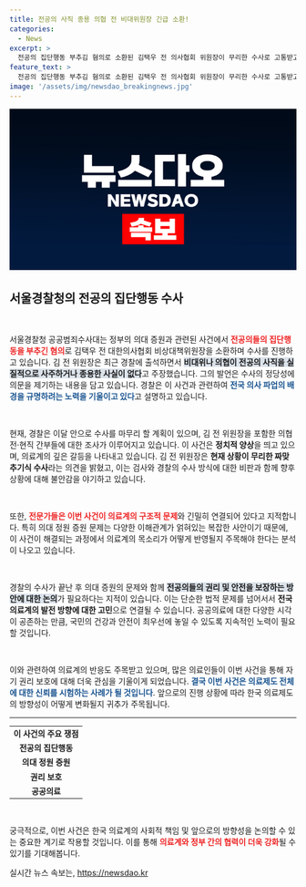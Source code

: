 ```yaml
---
title: 전공의 사직 종용 의협 전 비대위원장 긴급 소환!
categories:
  - News
excerpt: >
  전공의 집단행동 부추김 혐의로 소환된 김택우 전 의사협회 위원장이 무리한 수사로 고통받고 있다고 주장했습니다. 경찰 수사는 이달 내 마무리될 예정! 클릭하고 더 많은 내용을 확인해보세요.
feature_text: >
  전공의 집단행동 부추김 혐의로 소환된 김택우 전 의사협회 위원장이 무리한 수사로 고통받고 있다고 주장했습니다. 경찰 수사는 이달 내 마무리될 예정! 클릭하고 더 많은 내용을 확인해보세요.
image: '/assets/img/newsdao_breakingnews.jpg'
---
```


<p><img src="/assets/img/newsdao_breakingnews.jpg" alt="implanttips 속보" /></p>

<h2 data-ke-size="size26">서울경찰청의 전공의 집단행동 수사</h2>

<p data-ke-size="size16">&nbsp;</p>

<p>서울경찰청 공공범죄수사대는 정부의 의대 증원과 관련된 사건에서 <b><span style="color: #ee2323;">전공의들의 집단행동을 부추긴 혐의</span></b>로 김택우 전 대한의사협회 비상대책위원장을 소환하며 수사를 진행하고 있습니다. 김 전 위원장은 최근 경찰에 출석하면서 <b><span style="background-color: #21538527;">비대위나 의협이 전공의 사직을 실질적으로 사주하거나 종용한 사실이 없다</span></b>고 주장했습니다. 그의 발언은 수사의 정당성에 의문을 제기하는 내용을 담고 있습니다. 경찰은 이 사건과 관련하여 <b><span style="color: #1a5490;">전국 의사 파업의 배경을 규명하려는 노력을 기울이고 있다</span></b>고 설명하고 있습니다.</p>

<p data-ke-size="size16">&nbsp;</p>

<p>현재, 경찰은 이달 안으로 수사를 마무리 할 계획이 있으며, 김 전 위원장을 포함한 의협 전·현직 간부들에 대한 조사가 이루어지고 있습니다. 이 사건은 <b>정치적 양상</b>을 띄고 있으며, 의료계의 깊은 갈등을 나타내고 있습니다. 김 전 위원장은 <b>현재 상황이 무리한 짜맞추기식 수사</b>라는 의견을 밝혔고, 이는 검사와 경찰의 수사 방식에 대한 비판과 함께 향후 상황에 대해 불안감을 야기하고 있습니다. </p>

<p data-ke-size="size16">&nbsp;</p>

<p>또한, <b><span style="color: #ee2323;">전문가들은 이번 사건이 의료계의 구조적 문제</span></b>와 긴밀히 연결되어 있다고 지적합니다. 특히 의대 정원 증원 문제는 다양한 이해관계가 얽혀있는 복잡한 사안이기 때문에, 이 사건이 해결되는 과정에서 의료계의 목소리가 어떻게 반영될지 주목해야 한다는 분석이 나오고 있습니다.</p>

<p data-ke-size="size16">&nbsp;</p>

<p>경찰의 수사가 끝난 후 의대 증원의 문제와 함께 <b><span style="background-color: #21538527;">전공의들의 권리 및 안전을 보장하는 방안에 대한 논의</span></b>가 필요하다는 지적이 있습니다. 이는 단순한 법적 문제를 넘어서서 <b>전국 의료계의 발전 방향에 대한 고민</b>으로 연결될 수 있습니다. 공공의료에 대한 다양한 시각이 공존하는 만큼, 국민의 건강과 안전이 최우선에 놓일 수 있도록 지속적인 노력이 필요할 것입니다.</p>

<p data-ke-size="size16">&nbsp;</p>

<p>이와 관련하여 의료계의 반응도 주목받고 있으며, 많은 의료인들이 이번 사건을 통해 자기 권리 보호에 대해 더욱 관심을 기울이게 되었습니다. <b><span style="color: #1a5490;">결국 이번 사건은 의료제도 전체에 대한 신뢰를 시험하는 사례가 될 것입니다</span></b>. 앞으로의 진행 상황에 따라 한국 의료제도의 방향성이 어떻게 변화될지 귀추가 주목됩니다.</p>

<hr>

<table style="width: 100%; border-collapse: collapse;">
   <tr>
       <td style="text-align: center; height: 17px;"><b>이 사건의 주요 쟁점</b></td>
   </tr>
   <tr>
       <td style="text-align: center; height: 17px;"><b>전공의 집단행동</b></td>
   </tr>
   <tr>
       <td style="text-align: center; height: 17px;"><b>의대 정원 증원</b></td>
   </tr>
   <tr>
       <td style="text-align: center; height: 17px;"><b>권리 보호</b></td>
   </tr>
   <tr>
       <td style="text-align: center; height: 17px;"><b>공공의료</b></td>
   </tr>
</table>

<p data-ke-size="size16">&nbsp;</p> 

<p>궁극적으로, 이번 사건은 한국 의료계의 사회적 책임 및 앞으로의 방향성을 논의할 수 있는 중요한 계기로 작용할 것입니다. 이를 통해 <b><span style="color: #ee2323;">의료계와 정부 간의 협력이 더욱 강화</span></b>될 수 있기를 기대해봅니다.</p>
실시간 뉴스 속보는, <a href="https://newsdao.kr" rel="dofollow">https://newsdao.kr</a>


